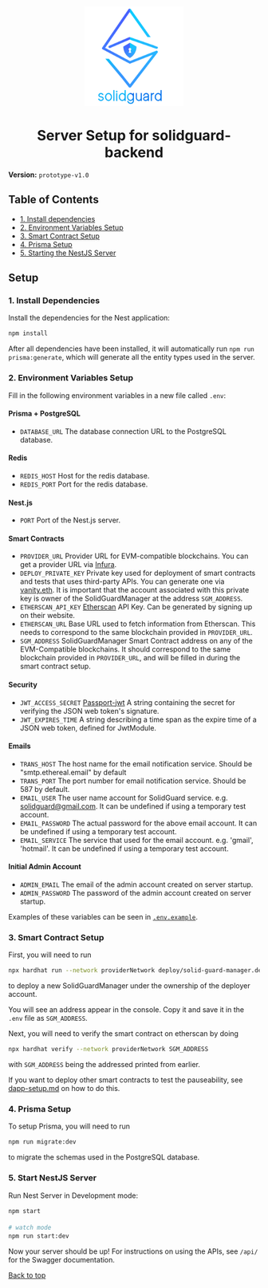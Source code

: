 <div align="center">
  <p align="center">
    <img src="img/solidguard-v1.png" width="200" alt="SolidGuard Logo" />
  </p>
<h1>Server Setup for solidguard-backend</h1>
</div>

**Version:** `prototype-v1.0`

## Table of Contents
* [1. Install dependencies](#1-install-dependencies)
* [2. Environment Variables Setup](#2-environment-variables-setup)
* [3. Smart Contract Setup](#3-smart-contract-setup)
* [4. Prisma Setup](#4-prisma-setup)
* [5. Starting the NestJS Server](#5-start-nestjs-server)

## Setup

### 1. Install Dependencies

Install the dependencies for the Nest application:

```bash
npm install
```

After all dependencies have been installed, it will automatically run `npm run prisma:generate`, which will generate all the entity types used in the server.

### 2. Environment Variables Setup
Fill in the following environment variables in a new file called `.env`:
#### Prisma + PostgreSQL
* `DATABASE_URL` The database connection URL to the PostgreSQL database.

#### Redis
* `REDIS_HOST` Host for the redis database.
* `REDIS_PORT` Port for the redis database.

#### Nest.js
* `PORT` Port of the Nest.js server.

#### Smart Contracts
* `PROVIDER_URL` Provider URL for EVM-compatible blockchains. You can get a provider URL via [Infura](https://infura.io/).
* `DEPLOY_PRIVATE_KEY` Private key used for deployment of smart contracts and tests that uses third-party APIs. You can generate one via [vanity.eth](https://vanity-eth.tk/). It is important that the account associated with this private key is owner of the SolidGuardManager at the address `SGM_ADDRESS`.
* `ETHERSCAN_API_KEY` [Etherscan](https://etherscan.io/) API Key. Can be generated by signing up on their website.
* `ETHERSCAN_URL` Base URL used to fetch information from Etherscan. This needs to correspond to the same blockchain provided in `PROVIDER_URL`.
* `SGM_ADDRESS` SolidGuardManager Smart Contract address on any of the EVM-Compatible blockchains. It should correspond to the same blockchain provided in `PROVIDER_URL`, and will be filled in during the smart contract setup.

#### Security
* `JWT_ACCESS_SECRET` [Passport-jwt](http://www.passportjs.org/packages/passport-jwt/) A string containing the secret for verifying the JSON web token's signature.
* `JWT_EXPIRES_TIME`  A string describing a time span as the expire time of a JSON web token, defined for JwtModule.

#### Emails
* `TRANS_HOST` The host name for the email notification service. Should be "smtp.ethereal.email" by default
* `TRANS_PORT` The port number for email notification service. Should be 587 by default.
* `EMAIL_USER` The user name account for SolidGuard service. e.g. solidguard@gmail.com. It can be undefined if using a temporary test account.
* `EMAIL_PASSWORD` The actual password for the above email account. It can be undefined if using a temporary test account.
* `EMAIL_SERVICE` The service that used for the email account. e.g. 'gmail', 'hotmail'. It can be undefined if using a temporary test account.

#### Initial Admin Account
* `ADMIN_EMAIL` The email of the admin account created on server startup.
* `ADMIN_PASSWORD` The password of the admin account created on server startup.

Examples of these variables can be seen in [`.env.example`](../.env.example).


### 3. Smart Contract Setup

First, you will need to run 
```bash
npx hardhat run --network providerNetwork deploy/solid-guard-manager.deploy.ts
```
to deploy a new SolidGuardManager under the ownership of the deployer account.

You will see an address appear in the console. Copy it and save it in the `.env` file as `SGM_ADDRESS`.

Next, you will need to verify the smart contract on etherscan by doing 
```bash
npx hardhat verify --network providerNetwork SGM_ADDRESS
```
with `SGM_ADDRESS` being the addressed printed from earlier.

If you want to deploy other smart contracts to test the pauseability, see [dapp-setup.md](dapp-setup.md) on how to do this.


### 4. Prisma Setup

To setup Prisma, you will need to run 

```bash
npm run migrate:dev
```

to migrate the schemas used in the PostgreSQL database.

### 5. Start NestJS Server

Run Nest Server in Development mode:

```bash
npm start

# watch mode
npm run start:dev
```
Now your server should be up! For instructions on using the APIs, see `/api/` for the Swagger documentation.

[Back to top](#table-of-contents)
